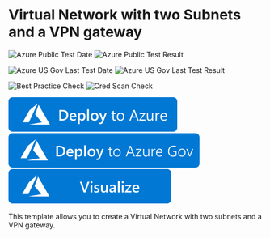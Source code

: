 # Virtual Network with two Subnets and a VPN gateway

![Azure Public Test Date](https://azurequickstartsservice.blob.core.windows.net/badges/demos/arm-asm-s2s/PublicLastTestDate.svg)
![Azure Public Test Result](https://azurequickstartsservice.blob.core.windows.net/badges/demos/arm-asm-s2s/PublicDeployment.svg)

![Azure US Gov Last Test Date](https://azurequickstartsservice.blob.core.windows.net/badges/demos/arm-asm-s2s/FairfaxLastTestDate.svg)
![Azure US Gov Last Test Result](https://azurequickstartsservice.blob.core.windows.net/badges/demos/arm-asm-s2s/FairfaxDeployment.svg)

![Best Practice Check](https://azurequickstartsservice.blob.core.windows.net/badges/demos/arm-asm-s2s/BestPracticeResult.svg)
![Cred Scan Check](https://azurequickstartsservice.blob.core.windows.net/badges/demos/arm-asm-s2s/CredScanResult.svg)

[![Deploy To Azure](https://raw.githubusercontent.com/Azure/azure-quickstart-templates/master/1-CONTRIBUTION-GUIDE/images/deploytoazure.svg?sanitize=true)](https://portal.azure.com/#create/Microsoft.Template/uri/https%3A%2F%2Fraw.githubusercontent.com%2FAzure%2Fazure-quickstart-templates%2Fmaster%2Fdemos%2Farm-asm-s2s%2Fazuredeploy.json)  
[![Deploy To Azure US Gov](https://raw.githubusercontent.com/Azure/azure-quickstart-templates/master/1-CONTRIBUTION-GUIDE/images/deploytoazuregov.svg?sanitize=true)](https://portal.azure.us/#create/Microsoft.Template/uri/https%3A%2F%2Fraw.githubusercontent.com%2FAzure%2Fazure-quickstart-templates%2Fmaster%2Fdemos%2Farm-asm-s2s%2Fazuredeploy.json)
[![Visualize](https://raw.githubusercontent.com/Azure/azure-quickstart-templates/master/1-CONTRIBUTION-GUIDE/images/visualizebutton.svg?sanitize=true)](http://armviz.io/#/?load=https%3A%2F%2Fraw.githubusercontent.com%2FAzure%2Fazure-quickstart-templates%2Fmaster%2Fdemos%2Farm-asm-s2s%2Fazuredeploy.json)

This template allows you to create a Virtual Network with two subnets and a VPN gateway.


